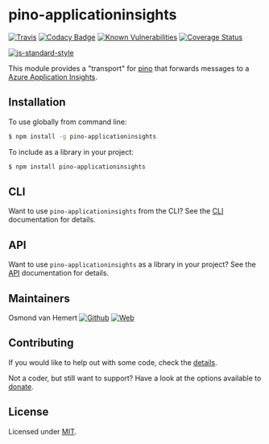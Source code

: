 # pino-applicationinsights

[![Travis](https://img.shields.io/travis/com/ovhemert/pino-applicationinsights.svg?branch=master&logo=travis)](https://travis-ci.com/ovhemert/pino-applicationinsights)
[![Codacy Badge](https://api.codacy.com/project/badge/Grade/2913ed8b1afa45de9a2dbcf965b94773)](https://www.codacy.com/app/ovhemert/pino-applicationinsights?utm_source=github.com&amp;utm_medium=referral&amp;utm_content=ovhemert/pino-applicationinsights&amp;utm_campaign=Badge_Grade)
[![Known Vulnerabilities](https://snyk.io/test/npm/pino-applicationinsights/badge.svg)](https://snyk.io/test/npm/pino-applicationinsights)
[![Coverage Status](https://coveralls.io/repos/github/ovhemert/pino-applicationinsights/badge.svg?branch=master)](https://coveralls.io/github/ovhemert/pino-applicationinsights?branch=master)

[![js-standard-style](https://img.shields.io/badge/code%20style-standard-brightgreen.svg?style=flat)](http://standardjs.com/)

This module provides a "transport" for [pino][pino] that forwards messages to a [Azure Application Insights][applicationinsights].

## Installation

To use globally from command line:

```bash
$ npm install -g pino-applicationinsights
```

To include as a library in your project:

```bash
$ npm install pino-applicationinsights
```

## CLI

Want to use `pino-applicationinsights` from the CLI?
See the [CLI](./docs/CLI.md) documentation for details.

## API

Want to use `pino-applicationinsights` as a library in your project?
See the [API](./docs/API.md) documentation for details.

## Maintainers

Osmond van Hemert
[![Github](https://img.shields.io/badge/-website.svg?style=social&logoColor=333&logo=github)](https://github.com/ovhemert)
[![Web](https://img.shields.io/badge/-website.svg?style=social&logoColor=333&logo=nextdoor)](https://ovhemert.dev)

## Contributing

If you would like to help out with some code, check the [details](./docs/CONTRIBUTING.md).

Not a coder, but still want to support? Have a look at the options available to [donate](https://ovhemert.dev/donate).

## License

Licensed under [MIT](./LICENSE).

[pino]: https://www.npmjs.com/package/pino
[applicationinsights]: https://docs.microsoft.com/en-us/azure/azure-monitor/app/app-insights-overview
